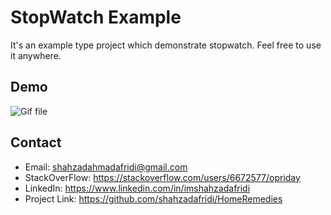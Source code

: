 
# StopWatch Example

It's an example type project which demonstrate stopwatch. Feel free to use it anywhere. 
## Demo

![Gif file](https://drive.google.com/open?id=1-0MlUkeT3Xcc-zrz_NvkRo1eqth0zeDE "Title")

## Contact

 - Email:     shahzadahmadafridi@gmail.com 
 - StackOverFlow: https://stackoverflow.com/users/6672577/opriday 
 - LinkedIn: https://www.linkedin.com/in/imshahzadafridi
 - Project Link: https://github.com/shahzadafridi/HomeRemedies

